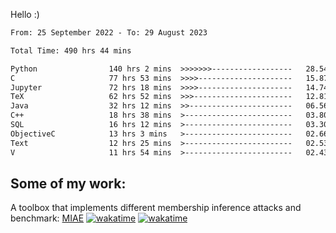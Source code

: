 Hello :)


<!--START_SECTION:waka-->

```txt
From: 25 September 2022 - To: 29 August 2023

Total Time: 490 hrs 44 mins

Python                140 hrs 2 mins  >>>>>>>------------------   28.54 %
C                     77 hrs 53 mins  >>>>---------------------   15.87 %
Jupyter               72 hrs 18 mins  >>>>---------------------   14.74 %
TeX                   62 hrs 52 mins  >>>----------------------   12.81 %
Java                  32 hrs 12 mins  >>-----------------------   06.56 %
C++                   18 hrs 38 mins  >------------------------   03.80 %
SQL                   16 hrs 12 mins  >------------------------   03.30 %
ObjectiveC            13 hrs 3 mins   >------------------------   02.66 %
Text                  12 hrs 25 mins  >------------------------   02.53 %
V                     11 hrs 54 mins  >------------------------   02.43 %
```

<!--END_SECTION:waka-->

## Some of my work: 

A toolbox that implements different membership inference attacks and benchmark: [MIAE](https://github.com/RPI-DSPlab) [![wakatime](https://wakatime.com/badge/user/18ac89f5-baf8-49e6-a5ee-d9272435ce3a/project/3e6541fd-578f-4d9d-9080-f2a42b2d10e1.svg)](https://wakatime.com/badge/user/18ac89f5-baf8-49e6-a5ee-d9272435ce3a/project/3e6541fd-578f-4d9d-9080-f2a42b2d10e1) [![wakatime](https://wakatime.com/badge/user/18ac89f5-baf8-49e6-a5ee-d9272435ce3a/project/5d5826e9-c6d6-4d86-8b00-0d1608c5f167.svg)](https://wakatime.com/badge/user/18ac89f5-baf8-49e6-a5ee-d9272435ce3a/project/5d5826e9-c6d6-4d86-8b00-0d1608c5f167)

